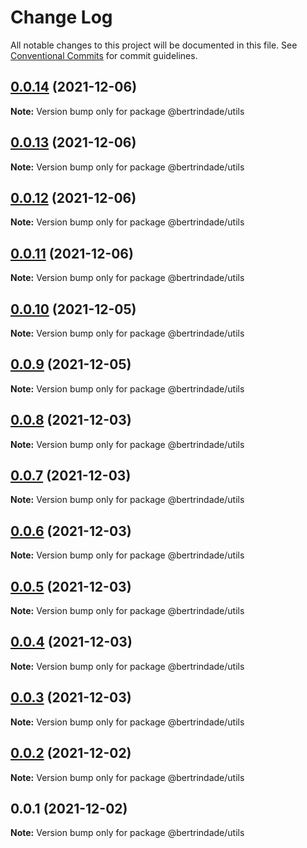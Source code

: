 # Change Log

All notable changes to this project will be documented in this file.
See [Conventional Commits](https://conventionalcommits.org) for commit guidelines.

## [0.0.14](https://github.com/berTrindade/lerna/compare/@bertrindade/utils@0.0.13...@bertrindade/utils@0.0.14) (2021-12-06)

**Note:** Version bump only for package @bertrindade/utils





## [0.0.13](https://github.com/berTrindade/lerna/compare/@bertrindade/utils@0.0.12...@bertrindade/utils@0.0.13) (2021-12-06)

**Note:** Version bump only for package @bertrindade/utils





## [0.0.12](https://github.com/berTrindade/lerna/compare/@bertrindade/utils@0.0.11...@bertrindade/utils@0.0.12) (2021-12-06)

**Note:** Version bump only for package @bertrindade/utils





## [0.0.11](https://github.com/berTrindade/lerna/compare/@bertrindade/utils@0.0.10...@bertrindade/utils@0.0.11) (2021-12-06)

**Note:** Version bump only for package @bertrindade/utils





## [0.0.10](https://github.com/berTrindade/lerna/compare/@bertrindade/utils@0.0.9...@bertrindade/utils@0.0.10) (2021-12-05)

**Note:** Version bump only for package @bertrindade/utils





## [0.0.9](https://github.com/berTrindade/lerna/compare/@bertrindade/utils@0.0.8...@bertrindade/utils@0.0.9) (2021-12-05)

**Note:** Version bump only for package @bertrindade/utils





## [0.0.8](https://github.com/berTrindade/lerna/compare/@bertrindade/utils@0.0.7...@bertrindade/utils@0.0.8) (2021-12-03)

**Note:** Version bump only for package @bertrindade/utils





## [0.0.7](https://github.com/berTrindade/lerna/compare/@bertrindade/utils@0.0.6...@bertrindade/utils@0.0.7) (2021-12-03)

**Note:** Version bump only for package @bertrindade/utils





## [0.0.6](https://github.com/berTrindade/lerna/compare/@bertrindade/utils@0.0.5...@bertrindade/utils@0.0.6) (2021-12-03)

**Note:** Version bump only for package @bertrindade/utils





## [0.0.5](https://github.com/berTrindade/lerna/compare/@bertrindade/utils@0.0.4...@bertrindade/utils@0.0.5) (2021-12-03)

**Note:** Version bump only for package @bertrindade/utils





## [0.0.4](https://github.com/berTrindade/lerna/compare/@bertrindade/utils@0.0.3...@bertrindade/utils@0.0.4) (2021-12-03)

**Note:** Version bump only for package @bertrindade/utils





## [0.0.3](https://github.com/berTrindade/lerna/compare/@bertrindade/utils@0.0.2...@bertrindade/utils@0.0.3) (2021-12-03)

**Note:** Version bump only for package @bertrindade/utils





## [0.0.2](https://github.com/berTrindade/lerna/compare/@bertrindade/utils@0.0.1...@bertrindade/utils@0.0.2) (2021-12-02)

**Note:** Version bump only for package @bertrindade/utils





## 0.0.1 (2021-12-02)

**Note:** Version bump only for package @bertrindade/utils
